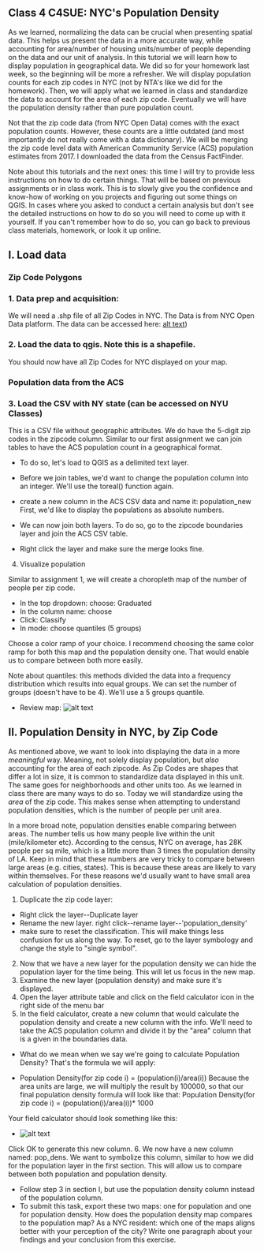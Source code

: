 ## Class 4 C4SUE: NYC's Population Density
As we learned, normalizing the data can be crucial when presenting spatial data. This helps us present the data in a more accurate way, while accounting for area/number of housing units/number of people depending on the data and our unit of analysis. In this tutorial we will learn how to display population in geographical data. We did so for your homework last week, so the beginning will be more a refresher. We will display population counts for each zip codes in NYC (not by NTA's like we did for the homework). Then, we will apply what we learned in class and standardize the data to account for the area of each zip code. Eventually we will have the population density rather than pure population count.

Not that the zip code data (from NYC Open Data) comes with the exact population counts. However, these counts are a little outdated (and most importantly do not really come with a data dictionary). We will be merging the zip code level data with American Community Service (ACS) population estimates from 2017. I downloaded the data from the Census FactFinder.

Note about this tutorials and the next ones: this time I will try to provide less instructions on how to do certain things. That will be based on previous assignments or in class work. This is to slowly give you the confidence and know-how of working on you projects and figuring out some things on QGIS. In cases where you asked to conduct a certain analysis but don't see the detailed instructions on how to do so you will need to come up with it yourself. If you can't remember how to do so, you can go back to previous class materials, homework, or look it up online.

## I. Load data
### Zip Code Polygons
### 1. Data prep and acquisition:
We will need a .shp file of all Zip Codes in NYC. The Data is from NYC Open Data platform. The data can be accessed here: [alt text](https://data.cityofnewyork.us/Business/Zip-Code-Boundaries/i8iw-xf4u))

### 2. Load the data to qgis. Note this is a shapefile.

You should now have all Zip Codes for NYC displayed on your map.

### Population data from the ACS

### 3. Load the CSV with NY state (can be accessed on NYU Classes)
This is a CSV file without geographic attributes. We do have the 5-digit zip codes in the zipcode column. Similar to our first assignment we can join tables to have the ACS population count in a geographical format.

* To do so, let's load to QGIS as a delimited text layer.

* Before we join tables, we'd want to change the population column into an integer. We'll use the toreal() function again.

* create a new column in the ACS CSV data and name it: population_new
First, we'd like to display the populations as absolute numbers.




* We can now join both layers. To do so, go to the zipcode boundaries layer and join the ACS CSV table.

* Right click the layer and make sure the merge looks fine.

4. Visualize population

Similar to assignment 1, we will create a choropleth map of the number of people per zip code.


* In the top dropdown: choose: Graduated
* In the column name: choose <your merged population column>
* Click: Classify
* In mode: choose quantiles (5 groups)

Choose a color ramp of your choice. I recommend choosing the same color ramp for both this map and the population density one. That would enable us to compare between both more easily.  

Note about quantiles: this methods divided the data into a frequency distribution which results into equal groups. We can set the number of groups (doesn't have to be 4). We'll use a 5 groups quantile.


* Review map: ![alt text](https://github.com/avigailvantu/c4sue/blob/master/tutorials/Class%204/1pop_density/population_new.png)


## II. Population Density in NYC, by Zip Code

As mentioned above, we want to look into displaying the data in a more *meaningful* way. Meaning, not solely display population, but *also* accounting for the area of each zipcode. As Zip Codes are shapes that differ a lot in size, it is common to standardize data displayed in this unit. The same goes for neighborhoods and other units too. As we learned in class there are many ways to do so. Today we will standardize using the *area* of the zip code. This makes sense when attempting to understand population densities, which is the number of people per unit area.

In a more broad note, population densities enable comparing between areas. The number tells us how many people live within the unit (mile/kilometer  etc). According to the census, NYC on average, has 28K people per sq mile, which is a little more than 3 times the population density of LA. Keep in mind that these numbers are very tricky to compare between large areas (e.g. cities, states). This is because these areas are likely to vary within themselves. For these reasons we'd usually want to have small area calculation of population densities.     

1. Duplicate the zip code layer:
* Right click the layer--Duplicate layer
* Rename the new layer. right click--rename layer--'population_density'
* make sure to reset the classification. This will make things less confusion for us along the way. To reset, go to the layer symbology and change the style to "single symbol".  
2. Now that we have a new layer for the population density we can hide the population layer for the time being. This will let us focus in the new map.
3. Examine the new layer (population density) and make sure it's displayed.
4. Open the layer attribute table and click on the field calculator icon in the right side of the menu bar
5. In the field calculator, create a new column that would calculate the population density and create a new column with the info.
We'll need to take the ACS population column and divide it by the "area" column that is a given in the boundaries data.
* What do we mean when we say we're going to calculate Population Density? That's the formula we will apply:
 - Population Density(for zip code i) = (population(i)/area(i))
Because the area units are large, we will multiply the result by 100000, so that our final population density formula will look like that: Population Density(for zip code i) = (population(i)/area(i))* 1000

Your field calculator should look something like this:

* ![alt text](https://github.com/avigailvantu/c4sue/blob/master/tutorials/Class%204/1pop_density/field_calc.png)

Click OK to generate this new column.
6. We now have a new column named: pop_dens. We want to symbolize this column, similar to how we did for the population layer in the first section. This will allow us to compare between both population and population density.
* Follow step 3 in section I, but use the population density column instead of the population column.
* To submit this task, export these two maps: one for population and one for population density.
How does the population density map compares to the population map? As a NYC resident: which one of the maps aligns better with your perception of the city?
Write one paragraph about your findings and your conclusion from this exercise.
